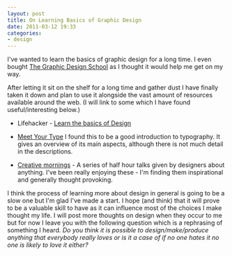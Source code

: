 ```yaml
---
layout: post
title: On Learning Basics of Graphic Design
date: 2011-03-12 19:33
categories:
- design
---
```


I've wanted to learn the basics of graphic design for a long time. I even bought [The Graphic Design School](http://www.thamesandhudson.com/9780500285268.html) as I thought it would help me get on my way.

After letting it sit on the shelf for a long time and gather dust I have finally taken it down and plan to use it alongside the vast amount of resources available around the web. (I will link to some which I have found useful/interesting below.)



	
  * Lifehacker - [Learn the basics of Design](http://lifehacker.com/#!5739492/learn-the-basics-of-design-this-weekend)

	
  * [Meet Your Type](http://www.fontshop.com/education/) I found this to be a good introduction to typography. It gives an overview of its main aspects, although there is not much detail in the descriptions.

	
  * [Creative mornings](http://www.creativemornings.com) - A series of half hour talks given by designers about anything. I've been really enjoying these - I'm finding them inspirational and generally thought provoking.


I think the process of learning more about design in general is going to be a slow one but I'm glad I've made a start. I hope (and think) that it will prove to be a valuable skill to have as it can influence most of the choices I make thought my life. I will post more thoughts on design when they occur to me but for now I leave you with the following question which is a rephrasing of something I heard. _Do you think it is possible to design/make/produce anything that everybody really loves or is it a case of if no one hates it no one is likely to love it either?_
